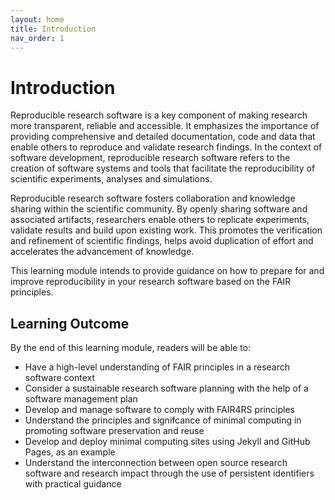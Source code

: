 ```yaml
---
layout: home
title: Introduction
nav_order: 1
---
```


# Introduction

Reproducible research software is a key component of  making research more transparent, reliable and accessible. It emphasizes the importance of providing comprehensive and detailed documentation, code and data that enable others to reproduce and validate research findings. In the context of software development, reproducible research software refers to the creation of software systems and tools that facilitate the reproducibility of scientific experiments, analyses and simulations.  

Reproducible research software fosters collaboration and knowledge sharing within the scientific community. By openly sharing software and associated artifacts, researchers enable others to replicate experiments, validate results and build upon existing work. This promotes the verification and refinement of scientific findings, helps avoid duplication of effort and accelerates the advancement of knowledge.  

This learning module intends to provide guidance on how to prepare for and improve reproducibility in your research software based on the FAIR principles.  

## Learning Outcome

By the end of this learning module, readers will be able to:  

- Have a high-level understanding of FAIR principles in a research software context
- Consider a sustainable research software planning with the help of a software management plan
- Develop and manage software to comply with FAIR4RS principles
- Understand the principles and signifcance of minimal computing in promoting software preservation and reuse
- Develop and deploy minimal computing sites using Jekyll and GitHub Pages, as an example
- Understand the interconnection between open source research software and research impact through the use of persistent identifiers with practical guidance
